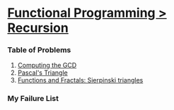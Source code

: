 # [Functional Programming > Recursion](https://www.hackerrank.com/domains/fp/fp-recursion)

### Table of Problems

01. [Computing the GCD](functional-programming-warmups-in-recursion---gcd)
02. [Pascal's Triangle](pascals-triangle)
03. [Functions and Fractals: Sierpinski triangles](functions-and-fractals-sierpinski-triangles)

### My Failure List

